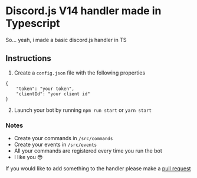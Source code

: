 # Discord.js V14 handler made in Typescript

So... yeah, i made a basic discord.js handler in TS

## Instructions

1. Create a `config.json` file with the following properties

```
{
	"token": "your token",
	"clientId": "your client id"
}
```

2. Launch your bot by running `npm run start` or `yarn start`

### Notes
* Create your commands in `/src/commands`
* Create your events in `/src/events`
* All your commands are registered every time you run the bot
* I like you :flushed:

If you would like to add something to the handler please make a [pull request](https://github.com/elnexreal/discord-ts-handler/compare)
